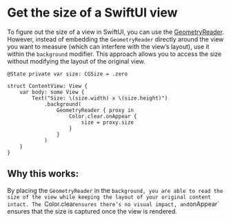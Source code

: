 # Get the size of a SwiftUI view

To figure out the size of a view in SwiftUI, you can use the [GeometryReader](https://developer.apple.com/documentation/swiftui/geometryreader). However, instead of embedding the `GeometryReader` directly around the view you want to measure (which can interfere with the view’s layout), use it within the `background` modifier. This approach allows you to access the size without modifying the layout of the original view.

```
@State private var size: CGSize = .zero

struct ContentView: View {
    var body: some View {
        Text("Size: \(size.width) x \(size.height)")
            .background(
                GeometryReader { proxy in
                    Color.clear.onAppear {
                        size = proxy.size
                    }
                }
            )
    }
}
```

## Why this works:

By placing the `GeometryReader` in the `background, you are able to read the size of the view while keeping the layout of your original content intact. The `Color.clear` ensures there’s no visual impact, and `onAppear` ensures that the size is captured once the view is rendered.
